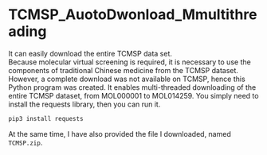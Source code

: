 # TCMSP_AuotoDwonload_Mmultithreading
It can easily download the entire TCMSP data set.  
Because molecular virtual screening is required, it is necessary to use the components of traditional Chinese medicine from the TCMSP dataset. However, a complete download was not available on TCMSP, hence this Python program was created. It enables multi-threaded downloading of the entire TCMSP dataset, from MOL000001 to MOL014259. You simply need to install the requests library, then you can run it.  
```python  
pip3 install requests  
```
At the same time, I have also provided the file I downloaded, named ``TCMSP.zip``.  

